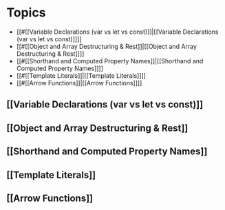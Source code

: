 # Topics

- [[#[[Variable Declarations (var vs let vs const)]]|[[Variable Declarations (var vs let vs const)]]]]
- [[#[[Object and Array Destructuring & Rest]]|[[Object and Array Destructuring & Rest]]]]
- [[#[[Shorthand and Computed Property Names]]|[[Shorthand and Computed Property Names]]]]
- [[#[[Template Literals]]|[[Template Literals]]]]
- [[#[[Arrow Functions]]|[[Arrow Functions]]]]

## [[Variable Declarations (var vs let vs const)]]

## [[Object and Array Destructuring & Rest]]

## [[Shorthand and Computed Property Names]]

## [[Template Literals]]

## [[Arrow Functions]]
